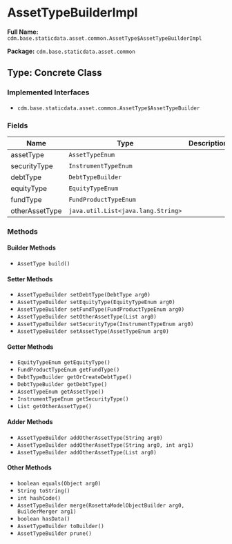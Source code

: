 # AssetTypeBuilderImpl

**Full Name:** `cdm.base.staticdata.asset.common.AssetType$AssetTypeBuilderImpl`

**Package:** `cdm.base.staticdata.asset.common`

## Type: Concrete Class

### Implemented Interfaces

- `cdm.base.staticdata.asset.common.AssetType$AssetTypeBuilder`

### Fields

| Name | Type | Description |
|------|------|-------------|
| assetType | `AssetTypeEnum` |  |
| securityType | `InstrumentTypeEnum` |  |
| debtType | `DebtTypeBuilder` |  |
| equityType | `EquityTypeEnum` |  |
| fundType | `FundProductTypeEnum` |  |
| otherAssetType | `java.util.List<java.lang.String>` |  |

### Methods

#### Builder Methods

- `AssetType build()`

#### Setter Methods

- `AssetTypeBuilder setDebtType(DebtType arg0)`
- `AssetTypeBuilder setEquityType(EquityTypeEnum arg0)`
- `AssetTypeBuilder setFundType(FundProductTypeEnum arg0)`
- `AssetTypeBuilder setOtherAssetType(List arg0)`
- `AssetTypeBuilder setSecurityType(InstrumentTypeEnum arg0)`
- `AssetTypeBuilder setAssetType(AssetTypeEnum arg0)`

#### Getter Methods

- `EquityTypeEnum getEquityType()`
- `FundProductTypeEnum getFundType()`
- `DebtTypeBuilder getOrCreateDebtType()`
- `DebtTypeBuilder getDebtType()`
- `AssetTypeEnum getAssetType()`
- `InstrumentTypeEnum getSecurityType()`
- `List getOtherAssetType()`

#### Adder Methods

- `AssetTypeBuilder addOtherAssetType(String arg0)`
- `AssetTypeBuilder addOtherAssetType(String arg0, int arg1)`
- `AssetTypeBuilder addOtherAssetType(List arg0)`

#### Other Methods

- `boolean equals(Object arg0)`
- `String toString()`
- `int hashCode()`
- `AssetTypeBuilder merge(RosettaModelObjectBuilder arg0, BuilderMerger arg1)`
- `boolean hasData()`
- `AssetTypeBuilder toBuilder()`
- `AssetTypeBuilder prune()`

